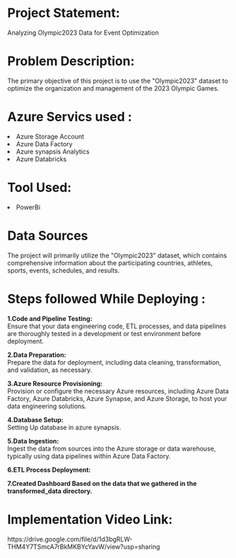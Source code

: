 <h1>Project Statement:</h1>
Analyzing Olympic2023 Data for Event Optimization

<h1>Problem Description:</h1>
The primary objective of this project is to use the "Olympic2023" dataset to optimize the organization and management of the 2023 Olympic Games. 

<h1>Azure Servics used :</h1>

<li>Azure Storage Account</li>
<li>Azure Data Factory</li>
<li>Azure synapsis Analytics</li>
<li>Azure Databricks</li>

<h1>Tool Used:</h1>
<li>PowerBi</li>

<h1>Data Sources</h1>
The project will primarily utilize the "Olympic2023" dataset, which contains comprehensive information about the participating countries, athletes, sports, events, schedules, and results.

<h1>Steps followed While Deploying :</h1>
<b>1.Code and Pipeline Testing:</b><br>
Ensure that your data engineering code, ETL processes, and data pipelines are thoroughly tested in a development or test environment before deployment.

<b>2.Data Preparation:</b> <br>
Prepare the data for deployment, including data cleaning, transformation, and validation, as necessary.

<b>3.Azure Resource Provisioning:</b> <br>
Provision or configure the necessary Azure resources, including Azure Data Factory, Azure Databricks, Azure Synapse, and Azure Storage, to host your data engineering solutions.

<b>4.Database Setup:</b> <br>
Setting Up database in azure synapsis.

<b>5.Data Ingestion:</b> <br>
Ingest the data from  sources into the Azure storage or data warehouse, typically using data pipelines within Azure Data Factory.

<b>6.ETL Process Deployment:</b> <br>

<b>7.Created Dashboard Based on the data that we gathered in the transformed_data directory.</b> 

<h1>Implementation Video Link:</h1>
https://drive.google.com/file/d/1d3bgRLW-THM4Y7TSmcA7rBkMKBYcYavW/view?usp=sharing




















